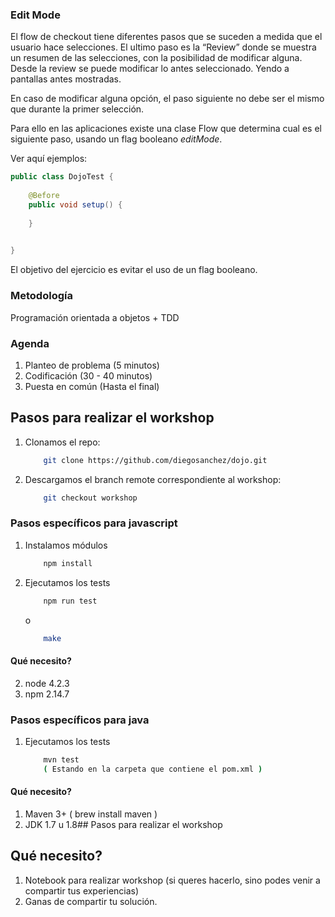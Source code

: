 ### Edit Mode

El flow de checkout tiene diferentes pasos que se suceden a medida que el usuario hace selecciones. El ultimo paso es la “Review” donde se muestra un resumen de las selecciones, con la posibilidad de modificar alguna.
Desde la review se puede modificar lo antes seleccionado. Yendo a pantallas antes mostradas.

En caso de modificar alguna opción, el paso siguiente no debe ser el mismo que durante la primer selección.

Para ello en las aplicaciones existe una clase Flow que determina cual es el siguiente paso, usando un flag booleano *editMode*.


Ver aquí ejemplos: 

```java
public class DojoTest {
	
	@Before
	public void setup() {
	    
	}
	

}
```

El objetivo del ejercicio es evitar el uso de un flag booleano.

### Metodología

Programación orientada a objetos + TDD

### Agenda

1. Planteo de problema (5 minutos)
2. Codificación (30 - 40 minutos)
3. Puesta en común (Hasta el final)

## Pasos para realizar el workshop 

1. Clonamos el repo:

    ```bash
        git clone https://github.com/diegosanchez/dojo.git
    ```

2. Descargamos el branch remote correspondiente al workshop:

    ```bash
        git checkout workshop
    ```

### Pasos específicos para javascript

1. Instalamos módulos

    ```bash
        npm install
    ```

2. Ejecutamos los tests

    ```bash
        npm run test
    ```
    
    o
    
    ```bash
        make
    ```

#### Qué necesito?

2. node 4.2.3
3. npm  2.14.7


### Pasos específicos para java

1. Ejecutamos los tests

    ```bash
        mvn test
        ( Estando en la carpeta que contiene el pom.xml )
    ```



#### Qué necesito?

1. Maven 3+ ( brew install maven )
2. JDK 1.7 u 1.8## Pasos para realizar el workshop


## Qué necesito?

1. Notebook para realizar workshop (si queres hacerlo, sino podes venir a compartir tus experiencias)
2. Ganas de compartir tu solución.
